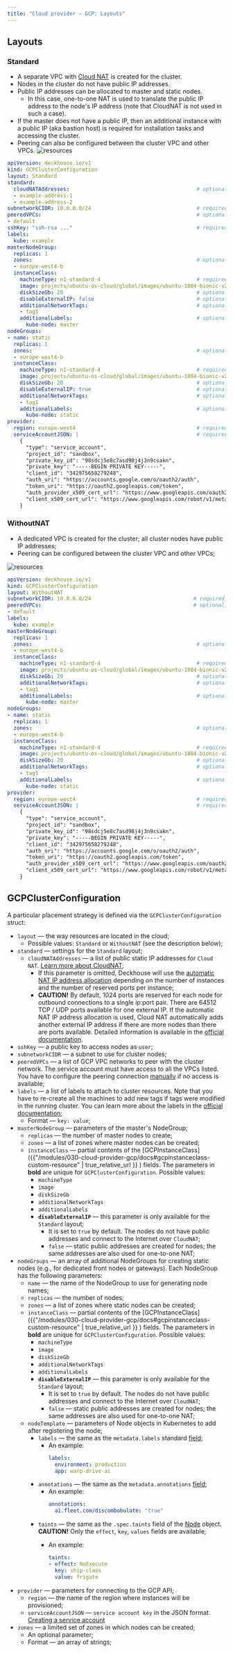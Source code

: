 ```yaml
---
title: "Cloud provider — GCP: Layouts"
---
```


## Layouts
### Standard
* A separate VPC with [Cloud NAT](https://cloud.google.com/nat/docs/overview) is created for the cluster.
* Nodes in the cluster do not have public IP addresses.
* Public IP addresses can be allocated to master and static nodes.
    * In this case, one-to-one NAT is used to translate the public IP address to the node's IP address (note that CloudNAT is not used in such a case).
* If the master does not have a public IP, then an additional instance with a public IP (aka bastion host) is required for installation tasks and accessing the cluster.
* Peering can also be configured between the cluster VPC and other VPCs.
![resources](https://docs.google.com/drawings/d/e/2PACX-1vR1oHqbXPJPYxUXwpkRGM6VPpZaNc8WoGH-N0Zqb9GexSc-NQDvsGiXe_Hc-Z1fMQWBRawuoy8FGENt/pub?w=989&amp;h=721)
<!--- Source: https://docs.google.com/drawings/d/1VTAoz6-65q7m99KA933e1phWImirxvb9-OLH9DRtWPE/edit --->

```yaml
apiVersion: deckhouse.io/v1
kind: GCPClusterConfiguration
layout: Standard
standard:
  cloudNATAddresses:                                         # optional, compute address names from this list are used as addresses for Cloud NAT
  - example-address-1
  - example-address-2
subnetworkCIDR: 10.0.0.0/24                                  # required
peeredVPCs:                                                  # optional, list of GCP VPC Networks with which Kubernetes VPC Network will be peered
- default
sshKey: "ssh-rsa ..."                                        # required
labels:
  kube: example
masterNodeGroup:
  replicas: 1
  zones:                                                     # optional
  - europe-west4-b
  instanceClass:
    machineType: n1-standard-4                               # required
    image: projects/ubuntu-os-cloud/global/images/ubuntu-1804-bionic-v20190911    # required
    diskSizeGb: 20                                           # optional, local disk is used if not specified
    disableExternalIP: false                                 # optional, by default master has externalIP
    additionalNetworkTags:                                   # optional
    - tag1
    additionalLabels:                                        # optional
      kube-node: master
nodeGroups:
- name: static
  replicas: 1
  zones:                                                     # optional
  - europe-west4-b
  instanceClass:
    machineType: n1-standard-4                               # required
    image: projects/ubuntu-os-cloud/global/images/ubuntu-1804-bionic-v20190911    # required
    diskSizeGb: 20                                           # optional, local disk is used if not specified
    disableExternalIP: true                                  # optional, by default nodes do not have externalIP
    additionalNetworkTags:                                   # optional
    - tag1
    additionalLabels:                                        # optional
      kube-node: static
provider:
  region: europe-west4                                       # required
  serviceAccountJSON: |                                      # required
    {
      "type": "service_account",
      "project_id": "sandbox",
      "private_key_id": "98sdcj5e8c7asd98j4j3n9csakn",
      "private_key": "-----BEGIN PRIVATE KEY-----",
      "client_id": "342975658279248",
      "auth_uri": "https://accounts.google.com/o/oauth2/auth",
      "token_uri": "https://oauth2.googleapis.com/token",
      "auth_provider_x509_cert_url": "https://www.googleapis.com/oauth2/v1/certs",
      "client_x509_cert_url": "https://www.googleapis.com/robot/v1/metadata/x509/k8s-test%40sandbox.iam.gserviceaccount.com"
    }
```

### WithoutNAT
* A dedicated VPC is created for the cluster; all cluster nodes have public IP addresses;
* Peering can be configured between the cluster VPC and other VPCs;

![resources](https://docs.google.com/drawings/d/e/2PACX-1vTq2Jlx4k8OXt4acHeW6NvqABsZIPSDoOldDiGERYHWHmmKykSjXZ_ADvKecCC1L8Jjq4143uv5GWDR/pub?w=989&amp;h=721)
<!--- Source: https://docs.google.com/drawings/d/1uhWbQFiycsFkG9D1vNbJNrb33Ih4YMdCxvOX5maW5XQ/edit --->

```yaml
apiVersion: deckhouse.io/v1
kind: GCPClusterConfiguration
layout: WithoutNAT
subnetworkCIDR: 10.0.0.0/24                                 # required
peeredVPCs:                                                 # optional, list of GCP VPC Networks with which Kubernetes VPC Network will be peered
- default
labels:
  kube: example
masterNodeGroup:
  replicas: 1
  zones:                                                     # optional
  - europe-west4-b
  instanceClass:
    machineType: n1-standard-4                               # required
    image: projects/ubuntu-os-cloud/global/images/ubuntu-1804-bionic-v20190911    # required
    diskSizeGb: 20                                           # optional, local disk is used if not specified
    additionalNetworkTags:                                   # optional
    - tag1
    additionalLabels:                                        # optional
      kube-node: master
nodeGroups:
- name: static
  replicas: 1
  zones:                                                     # optional
  - europe-west4-b
  instanceClass:
    machineType: n1-standard-4                               # required
    image: projects/ubuntu-os-cloud/global/images/ubuntu-1804-bionic-v20190911    # required
    diskSizeGb: 20                                           # optional, local disk is used if not specified
    additionalNetworkTags:                                   # optional
    - tag1
    additionalLabels:                                        # optional
      kube-node: static
provider:
  region: europe-west4                                       # required
  serviceAccountJSON: |                                      # required
    {
      "type": "service_account",
      "project_id": "sandbox",
      "private_key_id": "98sdcj5e8c7asd98j4j3n9csakn",
      "private_key": "-----BEGIN PRIVATE KEY-----",
      "client_id": "342975658279248",
      "auth_uri": "https://accounts.google.com/o/oauth2/auth",
      "token_uri": "https://oauth2.googleapis.com/token",
      "auth_provider_x509_cert_url": "https://www.googleapis.com/oauth2/v1/certs",
      "client_x509_cert_url": "https://www.googleapis.com/robot/v1/metadata/x509/k8s-test%40sandbox.iam.gserviceaccount.com"
    }
```

## GCPClusterConfiguration
A particular placement strategy is defined via the `GCPClusterConfiguration` struct:
* `layout` — the way resources are located in the cloud;
    * Possible values: `Standard` or `WithoutNAT` (see the description below);
* `standard` — settings for the `Standard` layout;
    * `cloudNATAddresses` — a list of public static IP addresses for `Cloud NAT`. [Learn more about CloudNAT](https://cloud.google.com/nat/docs/overview#benefits);
        * If this parameter is omitted, Deckhouse will use the [automatic NAT IP address allocation](https://cloud.google.com/nat/docs/ports-and-addresses#addresses) depending on the number of instances and the number of reserved ports per instance;
        * **CAUTION!** By default, 1024 ports are reserved for each node for outbound connections to a single ip:port pair. There are 64512 TCP / UDP ports available for one external IP. If the automatic NAT IP address allocation is used, Cloud NAT automatically adds another external IP address if there are more nodes than there are ports available. Detailed information is available in the [official documentation](https://cloud.google.com/nat/docs/ports-and-addresses).
* `sshKey` — a public key to access nodes as `user`;
* `subnetworkCIDR` — a subnet to use for cluster nodes;
* `peeredVPCs` — a list of GCP VPC networks to peer with the cluster network. The service account must have access to all the VPCs listed. You have to configure the peering connection [manually](https://cloud.google.com/vpc/docs/using-vpc-peering#gcloud) if no access is available;
* `labels` — a list of labels to attach to cluster resources. Npte that you have to re-create all the machines to add new tags if tags were modified in the running cluster. You can learn more about the labels in the [official documentation](https://cloud.google.com/resource-manager/docs/creating-managing-labels);
    * Format — `key: value`;
* `masterNodeGroup` — parameters of the master's NodeGroup;
    * `replicas` — the number of master nodes to create;
    * `zones` — a list of zones where master nodes can be created;
    * `instanceClass` — partial contents of the [GCPInstanceClass]({{"/modules/030-cloud-provider-gcp/docs#gcpinstanceclass-custom-resource" | true_relative_url }} ) fields.  The parameters in **bold** are unique for `GCPClusterConfiguration`. Possible values:
        * `machineType`
        * `image`
        * `diskSizeGb`
        * `additionalNetworkTags`
        * `additionalLabels`
        * **`disableExternalIP`** — this parameter is only available for the `Standard` layout;
            * It is set to `true` by default. The nodes do not have public addresses and connect to the Internet over `CloudNAT`;
            * `false` — static public addresses are created for nodes; the same addresses are also used for one-to-one NAT;
* `nodeGroups` — an array of additional NodeGroups for creating static nodes (e.g., for dedicated front nodes or gateways). Each NodeGroup has the following parameters:
    * `name` — the name of the NodeGroup to use for generating node names;
    * `replicas` — the number of nodes;
    * `zones` — a list of zones where static nodes can be created;
    * `instanceClass` — partial contents of the [GCPInstanceClass]({{"/modules/030-cloud-provider-gcp/docs#gcpinstanceclass-custom-resource" | true_relative_url }} ) fields.  The parameters in **bold** are unique for  `GCPClusterConfiguration`. Possible values:
        * `machineType`
        * `image`
        * `diskSizeGb`
        * `additionalNetworkTags`
        * `additionalLabels`
        * **`disableExternalIP`** — this parameter is only available for the `Standard` layout;
            * It is set to `true` by default. The nodes do not have public addresses and connect to the Internet over `CloudNAT`;
            * `false` — static public addresses are created for nodes; the same addresses are also used for one-to-one NAT;
    * `nodeTemplate` — parameters of Node objects in Kubernetes to add after registering the node;
        * `labels` — the same as the `metadata.labels` standard [field](https://kubernetes.io/docs/reference/generated/kubernetes-api/v1.20/#objectmeta-v1-meta);
          * An example:
            ```yaml
            labels:
              environment: production
              app: warp-drive-ai
            ```
        * `annotations` — the same as the `metadata.annotations` [field](https://kubernetes.io/docs/reference/generated/kubernetes-api/v1.20/#objectmeta-v1-meta);
          * An example:
            ```yaml
            annotations:
              ai.fleet.com/discombobulate: "true"
            ```
        * `taints` — the same as the `.spec.taints` field of the [Node](https://kubernetes.io/docs/reference/generated/kubernetes-api/v1.20/#taint-v1-core) object. **CAUTION!** Only the `effect`, `key`, `values` fields are available;
          * An example:

            ```yaml
            taints:
            - effect: NoExecute
              key: ship-class
              value: frigate
            ```
* `provider` — parameters for connecting to the GCP API;
    * `region` — the name of the region where instances will be provisioned;
    * `serviceAccountJSON` — `service account key` in the JSON format. [Creating a service account](#creating-a-service-account)
* `zones` — a limited set of zones in which nodes can be created;
  * An optional parameter;
  * Format — an array of strings;

